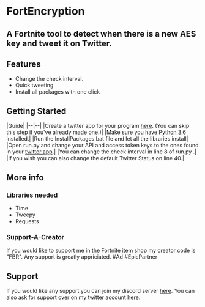 # FortEncryption
## A Fortnite tool to detect when there is a new AES key and tweet it on Twitter.

## Features
 - Change the check interval.
 - Quick tweeting
 - Install all packages with one click

## Getting Started
|Guide|
|--|--|
|Create a twitter app for your program [here](https://developer.twitter.com/en/apps). (You can skip this step if you've already made one.)|
|Make sure you have [Python 3.6](https://www.python.org/downloads/windows/) installed.|
|Run the InstallPackages.bat file and let all the libraries install|
|Open run.py and change your API and access token keys to the ones found in your [twitter app](https://developer.twitter.com/en/apps).|
|You can change the check interval in line 8 of run.py .|
|If you wish you can also change the default Twitter Status on line 40.|

## More info
### Libraries needed
 - Time
 - Tweepy
 - Requests

### Support-A-Creator
If you would like to support me in the Fortnite item shop my creator code is "FBR". Any support is greatly appriciated. #Ad #EpicPartner

## Support
If you would like any support you can join my discord server [here](http://discord.fortbrleaks.com).
You can also ask for support over on my twitter account [here](https://www.twitter.com/thomaskeig_).
